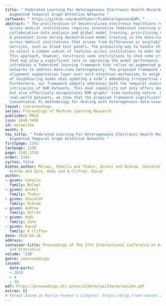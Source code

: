 ```yaml
---
title: " Federated Learning For Heterogeneous Electronic Health Records Utilising
  Augmented Temporal Graph Attention Networks "
software: " https://github.com/AnshThakur/FL4HeterogenousEHRs "
abstract: " The proliferation of decentralised electronic healthcare records (EHRs)
  across medical institutions requires innovative federated learning strategies for
  collaborative data analysis and global model training, prioritising data privacy.
  A prevalent issue during decentralised model training is the data-view discrepancies
  across medical institutions that arises from differences or availability of healthcare
  services, such as blood test panels. The prevailing way to handle this issue is
  to select a common subset of features across institutions to make data-views consistent.
  This approach, however, constrains some institutions to shed some critical features
  that may play a significant role in improving the model performance. This paper
  introduces a federated learning framework that relies on augmented graph attention
  networks to address data-view heterogeneity. The proposed framework utilises an
  alignment augmentation layer over self-attention mechanisms to weigh the importance
  of neighbouring nodes when updating a node’s embedding irrespective of the data-views.
  Furthermore, our framework adeptly addresses both the temporal nuances and structural
  intricacies of EHR datasets. This dual capability not only offers deeper insights
  but also effectively encapsulates EHR graphs’ time-evolving nature. Using diverse
  real-world datasets, we show that the proposed framework significantly outperforms
  conventional FL methodology for dealing with heterogeneous data-views. "
layout: inproceedings
series: Proceedings of Machine Learning Research
publisher: PMLR
issn: 2640-3498
id: molaei24a
month: 0
tex_title: " Federated Learning For Heterogeneous Electronic Health Records Utilising
  Augmented Temporal Graph Attention Networks "
firstpage: 1342
lastpage: 1350
page: 1342-1350
order: 1342
cycles: false
bibtex_author: Molaei, Soheila and Thakur, Anshul and Niknam, Ghazaleh and Soltan,
  Andrew and Zare, Hadi and A Clifton, David
author:
- given: Soheila
  family: Molaei
- given: Anshul
  family: Thakur
- given: Ghazaleh
  family: Niknam
- given: Andrew
  family: Soltan
- given: Hadi
  family: Zare
- given: David
  family: A Clifton
date: 2024-04-18
address:
container-title: Proceedings of The 27th International Conference on Artificial Intelligence
  and Statistics
volume: '238'
genre: inproceedings
issued:
  date-parts:
  - 2024
  - 4
  - 18
pdf: https://proceedings.mlr.press/v238/molaei24a/molaei24a.pdf
extras: []
# Format based on Martin Fenner's citeproc: https://blog.front-matter.io/posts/citeproc-yaml-for-bibliographies/
---
```

